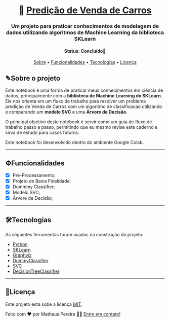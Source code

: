 <h1 align="center">
   🚗 <a href="#"> Predição de Venda de Carros </a>
</h1>

<h3 align="center">
  Um projeto para praticar conhecimentos de modelagem de dados utilizando algoritmos de Machine Learning da biblioteca SKLearn
</h3>

<h4 align="center"> 
	 Status: Concluído🚀
</h4>
 
<p align="center">
 <a href="#sobre-o-projeto">Sobre</a> •
 <a href="#funcionalidades">Funcionalidades</a> •
 <a href="#tecnologias">Tecnologias</a> • 
 <a href="#licença">Licença</a>
</p>


## ✎Sobre o projeto

Este notebook é uma forma de praticar meus conhecimentos em ciência de dados, principalmente com a **biblioteca de Machine Learning do SKLearn**. Ele nos orienta em um fluxo de trabalho para resolver um problema predição de Venda de Carros com um algoritmo de classificacao utilizando e comparando um **modelo SVC** e uma **Árvore de Decisão**.

O principal objetivo deste notebook é servir como um guia de fluxo de trabalho passo a passo, permitindo que eu mesmo revise este caderno e sirva de estudo para casos futuros.

Este notebook foi desenvolvido dentro do ambiente Google Colab.

---

## ⚙Funcionalidades

- [x]  Pré-Processamento;
- [x]  Projeto de Baixa Fidelidade;
- [x]  Dummmy Classifier;
- [x]  Modelo SVC;
- [x]  Árvore de Decisão;

---

## 🛠Tecnologias

As seguintes ferramentas foram usadas na construção do projeto:

-   [Python](https://www.python.org/)
-   [SKLearn](https://scikit-learn.org/stable/user_guide.html)
-   [Graphviz](https://graphviz.org/documentation/)
-   [DummyClassifier](https://scikit-learn.org/stable/modules/generated/sklearn.dummy.DummyClassifier.html)
-   [SVC](https://scikit-learn.org/stable/modules/generated/sklearn.svm.SVC.html)
-   [DecisionTreeClassifier](https://scikit-learn.org/stable/modules/generated/sklearn.tree.DecisionTreeClassifier.html)

---

## 📝Licença

Este projeto esta sobe a licença [MIT](./LICENSE).

Feito com ❤️ por Matheus Pereira 👋🏽 [Entre em contato!](www.linkedin.com/in/matheus-de-medeiros-pereira-52b245140)

